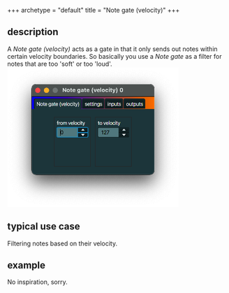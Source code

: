+++
archetype = "default"
title = "Note gate (velocity)"
+++

## description
A *Note gate (velocity)* acts as a gate in that it only sends out notes within certain velocity boundaries.
So basically you use a *Note gate* as a filter for notes that are too 'soft' or too 'loud'.
![Note gate (velocity)](note_gate_velocity.png)

## typical use case
Filtering notes based on their velocity.

## example
No inspiration, sorry.

